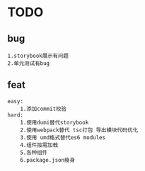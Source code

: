 # TODO

## bug

    1.storybook展示有问题
    2.单元测试有bug

## feat

    easy:
        1.添加commit校验
    hard:
        1.使用dumi替代storybook
        2.使用webpack替代 tsc打包 导出模块代码优化
        3.使用 umd格式替代es6 modules
        4.组件按需加载
        5.各种组件
        6.package.json瘦身
        
